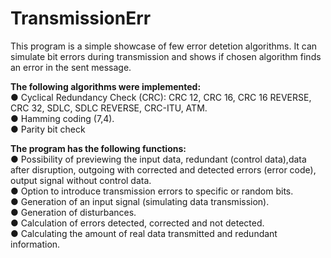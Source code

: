 # TransmissionErr

This program is a simple showcase of few error detetion algorithms. It can simulate bit errors during transmission and shows if chosen algorithm finds an error in the sent message.  
  
**The following algorithms were implemented:**  
● Cyclical Redundancy Check (CRC): CRC 12, CRC 16, CRC 16 REVERSE, CRC 32, SDLC, SDLC REVERSE, CRC-ITU, ATM.  
● Hamming coding (7,4).  
● Parity bit check  

**The program has the following functions:**  
● Possibility of previewing the input data, redundant (control data),data after disruption, outgoing with corrected and detected errors (error code), output signal without control data.  
● Option to introduce transmission errors to specific or random bits.  
● Generation of an input signal (simulating data transmission).  
● Generation of disturbances.  
● Calculation of errors detected, corrected and not detected.  
● Calculating the amount of real data transmitted and redundant information.  
